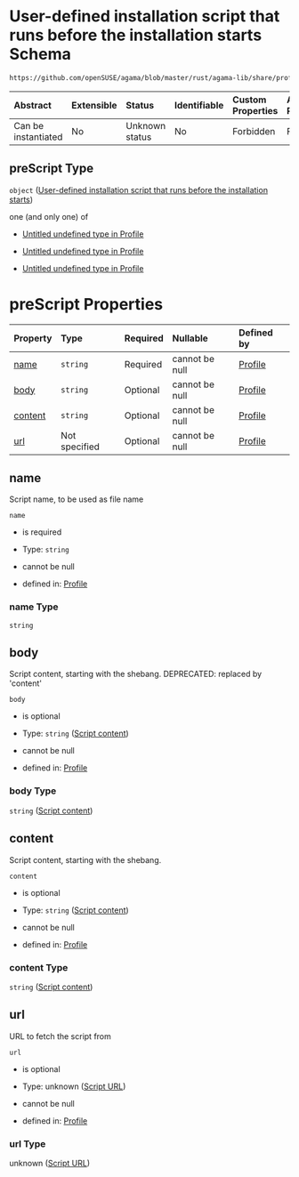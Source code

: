 # User-defined installation script that runs before the installation starts Schema

```txt
https://github.com/openSUSE/agama/blob/master/rust/agama-lib/share/profile.schema.json#/$defs/preScript
```



| Abstract            | Extensible | Status         | Identifiable | Custom Properties | Additional Properties | Access Restrictions | Defined In                                                          |
| :------------------ | :--------- | :------------- | :----------- | :---------------- | :-------------------- | :------------------ | :------------------------------------------------------------------ |
| Can be instantiated | No         | Unknown status | No           | Forbidden         | Forbidden             | none                | [profile.schema.json\*](profile.schema.json "open original schema") |

## preScript Type

`object` ([User-defined installation script that runs before the installation starts](profile-defs-user-defined-installation-script-that-runs-before-the-installation-starts.md))

one (and only one) of

* [Untitled undefined type in Profile](profile-defs-user-defined-installation-script-that-runs-before-the-installation-starts-oneof-0.md "check type definition")

* [Untitled undefined type in Profile](profile-defs-user-defined-installation-script-that-runs-before-the-installation-starts-oneof-1.md "check type definition")

* [Untitled undefined type in Profile](profile-defs-user-defined-installation-script-that-runs-before-the-installation-starts-oneof-2.md "check type definition")

# preScript Properties

| Property            | Type          | Required | Nullable       | Defined by                                                                                                                                                                                                                                                    |
| :------------------ | :------------ | :------- | :------------- | :------------------------------------------------------------------------------------------------------------------------------------------------------------------------------------------------------------------------------------------------------------ |
| [name](#name)       | `string`      | Required | cannot be null | [Profile](profile-defs-user-defined-installation-script-that-runs-before-the-installation-starts-properties-name.md "https://github.com/openSUSE/agama/blob/master/rust/agama-lib/share/profile.schema.json#/$defs/preScript/properties/name")                |
| [body](#body)       | `string`      | Optional | cannot be null | [Profile](profile-defs-user-defined-installation-script-that-runs-before-the-installation-starts-properties-script-content.md "https://github.com/openSUSE/agama/blob/master/rust/agama-lib/share/profile.schema.json#/$defs/preScript/properties/body")      |
| [content](#content) | `string`      | Optional | cannot be null | [Profile](profile-defs-user-defined-installation-script-that-runs-before-the-installation-starts-properties-script-content-1.md "https://github.com/openSUSE/agama/blob/master/rust/agama-lib/share/profile.schema.json#/$defs/preScript/properties/content") |
| [url](#url)         | Not specified | Optional | cannot be null | [Profile](profile-defs-user-defined-installation-script-that-runs-before-the-installation-starts-properties-script-url.md "https://github.com/openSUSE/agama/blob/master/rust/agama-lib/share/profile.schema.json#/$defs/preScript/properties/url")           |

## name

Script name, to be used as file name

`name`

* is required

* Type: `string`

* cannot be null

* defined in: [Profile](profile-defs-user-defined-installation-script-that-runs-before-the-installation-starts-properties-name.md "https://github.com/openSUSE/agama/blob/master/rust/agama-lib/share/profile.schema.json#/$defs/preScript/properties/name")

### name Type

`string`

## body

Script content, starting with the shebang. DEPRECATED: replaced by 'content'

`body`

* is optional

* Type: `string` ([Script content](profile-defs-user-defined-installation-script-that-runs-before-the-installation-starts-properties-script-content.md))

* cannot be null

* defined in: [Profile](profile-defs-user-defined-installation-script-that-runs-before-the-installation-starts-properties-script-content.md "https://github.com/openSUSE/agama/blob/master/rust/agama-lib/share/profile.schema.json#/$defs/preScript/properties/body")

### body Type

`string` ([Script content](profile-defs-user-defined-installation-script-that-runs-before-the-installation-starts-properties-script-content.md))

## content

Script content, starting with the shebang.

`content`

* is optional

* Type: `string` ([Script content](profile-defs-user-defined-installation-script-that-runs-before-the-installation-starts-properties-script-content-1.md))

* cannot be null

* defined in: [Profile](profile-defs-user-defined-installation-script-that-runs-before-the-installation-starts-properties-script-content-1.md "https://github.com/openSUSE/agama/blob/master/rust/agama-lib/share/profile.schema.json#/$defs/preScript/properties/content")

### content Type

`string` ([Script content](profile-defs-user-defined-installation-script-that-runs-before-the-installation-starts-properties-script-content-1.md))

## url

URL to fetch the script from

`url`

* is optional

* Type: unknown ([Script URL](profile-defs-user-defined-installation-script-that-runs-before-the-installation-starts-properties-script-url.md))

* cannot be null

* defined in: [Profile](profile-defs-user-defined-installation-script-that-runs-before-the-installation-starts-properties-script-url.md "https://github.com/openSUSE/agama/blob/master/rust/agama-lib/share/profile.schema.json#/$defs/preScript/properties/url")

### url Type

unknown ([Script URL](profile-defs-user-defined-installation-script-that-runs-before-the-installation-starts-properties-script-url.md))
